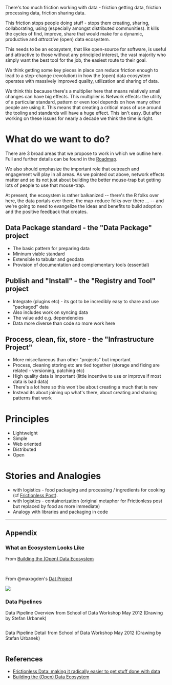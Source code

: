There's too much friction working with data - friction getting data, friction processing data, friction sharing data.

This friction stops people doing stuff - stops them creating, sharing, collaborating, using (especially amongst distributed communities). It kills the cycles of find, improve, share that would make for a dynamic, productive and *attractive* (open) data ecosystem.

This needs to be an ecosystem, that like open-source for software, is useful and attractive to those without any principled interest, the vast majority who simply want the best tool for the job, the easiest route to their goal.

We think getting some key pieces in place can reduce friction enough to lead to a step-change (revolution) in how the (open) data ecosystem operates with massively improved quality, utilization and sharing of data.

We think this because there's a multiplier here that means relatively small changes can have big effects. This multiplier is Network effects: the utility of a particular standard, pattern or even tool depends on how many other people are using it. This means that creating a critical mass of use around the tooling and standards will have a huge effect. This isn't easy. But after working on these issues for nearly a decade we think the time is right.

# What do we want to do?

There are 3 broad areas that we propose to work in which we outline here. Full and further details can be found in the [Roadmap][].

[Roadmap]: http://data.okfn.org/roadmap/

We also should emphasize the important role that outreach and engagement will play in all areas. As we pointed out above, network effects matter and so its not just about building the better mouse-trap but getting lots of people to use that mouse-trap.

At present, the ecosystem is rather balkanized -- there's the R folks over here, the data portals over there, the map-reduce folks over there ... -- and we're going to need to evangelize the ideas and benefits to build adoption and the positive feedback that creates.

## Data Package standard - the "Data Package" project

- The basic pattern for preparing data
- Mininum viable standard
- Extensible to tabular and geodata
- Provision of documentation and complementary tools (essential)

## Publish and "Install" - the "Registry and Tool" project

- Integrate (plugins etc) - its got to be incredibly easy to share and use "packaged" data
- Also includes work on syncing data
- The value add e.g. dependencies
- Data more diverse than code so more work here

## Process, clean, fix, store - the "Infrastructure Project"

- More miscellaneous than other "projects" but important
- Process, cleaning storing etc are tied together (storage and fixing are related - versioning, patching etc)
- High quality data is important (little incentive to use or improve if most data is bad data)
- There's a lot here so this won't be about creating a much that is new
- Instead its about joining up what's there, about creating and sharing patterns that work

# Principles

* Lightweight
* Simple
* Web oriented
* Distributed
* Open

# Stories and Analogies

* with logistics - food packaging and processing / ingredients for cooking (cf [Frictionless Post][friction]).
* with logistics - containerization (original metaphor for Frictionless post
  but replaced by food as more immediate)
* Analogy with libraries and packaging in code

--------

## Appendix

### What an Ecosystem Looks Like

From [Building the (Open) Data Ecosystem][ecosystem]

<img src="http://farm6.staticflickr.com/5149/5564991102_fcf972d056_z.jpg" alt="" style="max-width: 48%; max-height: 400px;" />

<img src="http://farm6.static.flickr.com/5296/5564414863_bafa3e82b7.jpg" alt="" style="max-width: 48%; max-height: 400px;" />

From @maxogden's [Dat Project][dat]

[dat]: https://github.com/maxogden/dat

<img src="https://github.com/maxogden/dat/raw/master/img/dat-diagram.png" />

### Data Pipelines

Data Pipeline Overview from School of Data Workshop May 2012 (Drawing by Stefan Urbanek)

<img src="http://farm8.staticflickr.com/7073/7177017539_f8bfce4075_c.jpg" alt="" />

Data Pipeline Detail from School of Data Workshop May 2012 (Drawing by Stefan Urbanek)

<img src="http://farm8.staticflickr.com/7235/7176971829_753699235a_b.jpg" alt="" />

## References

* [Frictionless Data: making it radically easier to get stuff done with data][friction]
* [Building the (Open) Data Ecosystem][ecosystem]

[friction]: http://blog.okfn.org/2013/04/24/frictionless-data-making-it-radically-easier-to-get-stuff-done-with-data/
[ecosystem]: http://blog.okfn.org/2011/03/31/building-the-open-data-ecosystem/


